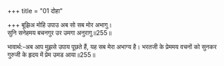 +++
title = "01 दोहा"

+++
बूझिअ मोहि उपाउ अब सो सब मोर अभागु।  
सुनि सनेहमय बचनगुर उर उमगा अनुरागु॥255॥  

भावार्थ:-अब आप मुझसे उपाय पूछते हैं, यह सब मेरा अभाग्य है। भरतजी के प्रेममय वचनों को सुनकर गुरुजी के हृदय में प्रेम उमड आया॥255॥  



